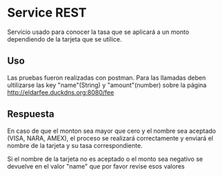 # Service REST 

Servicio usado para conocer la tasa que se aplicará a un monto dependiendo de la tarjeta que se utilice.

## Uso

Las pruebas fueron realizadas con postman. Para las llamadas deben ultilizarse las key "name"(String) y "amount"(number) sobre la página http://eldarfee.duckdns.org:8080/fee 

## Respuesta

En caso de que el monton sea mayor que cero y el nombre sea aceptado (VISA, NARA, AMEX), el proceso se realizará correctamente y enviará el nombre de la tarjeta y su tasa correspondiente. 

Si el nombre de la tarjeta no es aceptado o el monto sea negativo se devuelve en el valor "name" que por favor revise esos valores
